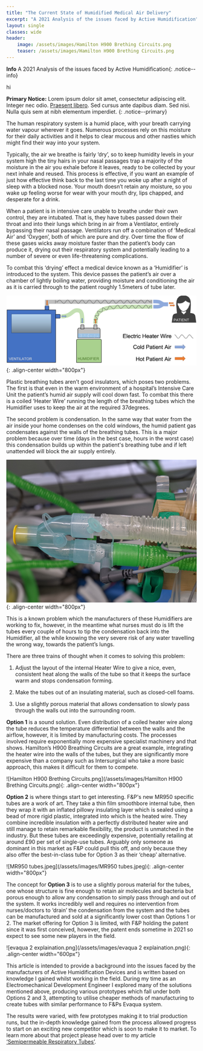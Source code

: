 ```yaml
---
title: "The Current State of Humidified Medical Air Delivery"
excerpt: "A 2021 Analysis of the issues faced by Active Humidification"
layout: single
classes: wide
header:
    image: /assets/images/Hamilton H900 Brething Circuits.png
    teaser: /assets/images/Hamilton H900 Brething Circuits.png
---
```


**Info** A 2021 Analysis of the issues faced by Active Humidification{: .notice--info}

hi


**Primary Notice:** Lorem ipsum dolor sit amet, consectetur adipiscing elit. Integer nec odio. [Praesent libero](#). Sed cursus ante dapibus diam. Sed nisi. Nulla quis sem at nibh elementum imperdiet.
{: .notice--primary}

The human respiratory system is a humid place, with your breath carrying water vapour wherever it goes. Numerous processes rely on this moisture for their daily activities and it helps to clear mucous and other nasties which might find their way into your system. 

Typically, the air we breathe is fairly ‘dry’, so to keep humidity levels in your system high the tiny hairs in your nasal passages trap a majority of the moisture in the air you exhale before it leaves, ready to be collected by your next inhale and reused. This process is effective, if you want an example of just how effective think back to the last time you woke up after a night of sleep with a blocked nose. Your mouth doesn’t retain any moisture, so you wake up feeling worse for wear with your mouth dry, lips chapped, and desperate for a drink.

When a patient is in intensive care unable to breathe under their own control, they are intubated. That is, they have tubes passed down their throat and into their lungs which bring in air from a Ventilator, entirely bypassing their nasal passage. Ventilators run off a combination of ‘Medical Air’ and ‘Oxygen’, both of which are pure and dry. Over time the flow of these gases wicks away moisture faster than the patient’s body can produce it, drying out their respiratory system and potentially leading to a number of severe or even life-threatening complications.

To combat this ‘drying’ effect a medical device known as a ‘Humidifier’ is introduced to the system. This device passes the patient’s air over a chamber of lightly boiling water, providing moisture and conditioning the air as it is carried through to the patient roughly 1.5meters of tube later.

![Humidifier-Setup-Diagram(patient).png](/assets/images/Humidifier-Setup-Diagram(patient).png){: .align-center width="800px"}

Plastic breathing tubes aren’t good insulators, which poses two problems. The first is that even in the warm environment of a hospital’s Intensive Care Unit the patient’s humid air supply will cool down fast. To combat this there is a coiled ‘Heater Wire’ running the length of the breathing tubes which the Humidifier uses to keep the air at the required 37degrees. 

The second problem is condensation. In the same way that water from the air inside your home condenses on the cold windows, the humid patient gas condensates against the walls of the breathing tubes. This is a major problem because over time (days in the best case, hours in the worst case) this condensation builds up within the patient's breathing tube and if left unattended will block the air supply entirely. 

![Humidified-tubes-condensation.jpg](/assets/images/Humidified-tubes-condensation.jpg){: .align-center width="800px"}

This is a known problem which the manufacturers of these Humidifiers are working to fix, however, in the meantime what nurses must do is lift the tubes every couple of hours to tip the condensation back into the Humidifier, all the while knowing the very severe risk of any water travelling the wrong way, towards the patient’s lungs.

There are three trains of thought when it comes to solving this problem:

1. Adjust the layout of the internal Heater Wire to give a nice, even, consistent heat along the walls of the tube so that it keeps the surface warm and stops condensation forming.

2. Make the tubes out of an insulating material, such as closed-cell foams.

3. Use a slightly porous material that allows condensation to slowly pass through the walls out into the surrounding room.


**Option 1** is a sound solution. Even distribution of a coiled heater wire along the tube reduces the temperature differential between the walls and the airflow, however, it is limited by manufacturing costs. The processes involved require exponentially more expensive specialist machinery and that shows. Hamilton’s H900 Breathing Circuits are a great example, integrating the heater wire into the walls of the tubes, but they are significantly more expensive than a company such as Intersurgical who take a more basic approach, this makes it difficult for them to compete.

![Hamilton H900 Brething Circuits.png](/assets/images/Hamilton H900 Brething Circuits.png){: .align-center width="800px"}

**Option 2** is where things start to get interesting. F&P's new MR950 specific tubes are a work of art. They take a thin film smoothbore internal tube, then they wrap it with an inflated pillowy insulating layer which is sealed using a bead of more rigid plastic, integrated into which is the heated wire. They combine incredible insulation with a perfectly distributed heater wire and still manage to retain remarkable flexibility, the product is unmatched in the industry. But these tubes are exceedingly expensive, potentially retailing at around £90 per set of single-use tubes. Arguably only someone as dominant in this market as F&P could pull this off, and only because they also offer the best-in-class tube for Option 3 as their ‘cheap’ alternative.

![MR950 tubes.jpeg](/assets/images/MR950 tubes.jpeg){: .align-center width="800px"}

The concept for **Option 3** is to use a slightly porous material for the tubes, one whose structure is fine enough to retain air molecules and bacteria but porous enough to allow any condensation to simply pass through and out of the system. It works incredibly well and requires no intervention from nurses/doctors to ‘drain’ the condensation from the system and the tubes can be manufactured and sold at a significantly lower cost than Options 1 or 2. The market offering for Option 3 is limited, with F&P holding the patent since it was first conceived, however, the patent ends sometime in 2021 so expect to see some new players in the field. 

![evaqua 2 explaination.png](/assets/images/evaqua 2 explaination.png){: .align-center width="600px"}

This article is intended to provide a background into the issues faced by the manufacturers of Active Humidification Devices and is written based on knowledge I gained whilst working in the field. During my time as an Electromechanical Development Engineer I explored many of the solutions mentioned above, producing various prototypes which fall under both Options 2 and 3, attempting to utilise cheaper methods of manufacturing to create tubes with similar performance to F&Ps Evaqua system. 

The results were varied, with few prototypes making it to trial production runs, but the in-depth knowledge gained from the process allowed progress to start on an exciting new competitor which is soon to make it to market. To learn more about that project please head over to my article [‘Semipermeable Respiratory Tubes’](https://kieranreck.github.io/portfolio/Semipermeable%20Respiratory%20Tubes/).